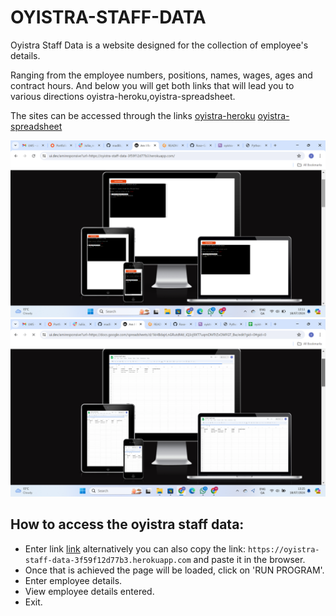 # OYISTRA-STAFF-DATA

  Oyistra Staff Data is a website designed for the collection of employee's details.

  Ranging from the employee numbers, positions, names, wages, ages and contract hours.
  And below you will get both links that will lead you to various directions oyistra-heroku,oyistra-spreadsheet.

  The sites can be accessed through the links [oyistra-heroku](https://oyistra-staff-data-3f59f12d77b3.herokuapp.com/) [oyistra-spreadsheet](https://docs.google.com/spreadsheets/d/1kHBdajrLnGRutdMd_iQ3cj9XT7uqmDMTrZvOMFGT_Bw/edit?gid=0#gid=0)

![Responsive Mockup](documentation/responsive.png)
![oyistra-spreadsheet](documentation/spreadsheet.png)

## How to access the oyistra staff data:

- Enter link [link](https://oyistra-staff-data-3f59f12d77b3.herokuapp.com/) alternatively you can also copy the link: `https://oyistra-staff-data-3f59f12d77b3.herokuapp.com` and paste it in the browser.
- Once that is achieved the page will be loaded, click on 'RUN PROGRAM'.
- Enter employee details.
- View employee details entered.
- Exit.


















